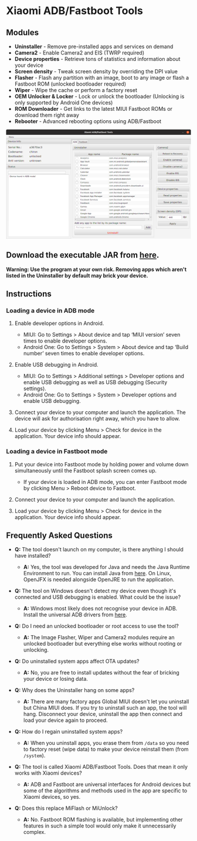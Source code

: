 # Xiaomi ADB/Fastboot Tools

## Modules

* **Uninstaller** - Remove pre-installed apps and services on demand
* **Camera2** - Enable Camera2 and EIS (TWRP required)
* **Device properties** - Retrieve tons of statistics and information about your device
* **Screen density** - Tweak screen density by overriding the DPI value
* **Flasher** - Flash any partition with an image, boot to any image or flash a Fastboot ROM (unlocked bootloader required)
* **Wiper** - Wipe the cache or perform a factory reset
* **OEM Unlocker & Locker** - Lock or unlock the bootloader (Unlocking is only supported by Android One devices)
* **ROM Downloader** - Get links to the latest MIUI Fastboot ROMs or download them right away
* **Rebooter** - Advanced rebooting options using ADB/Fastboot

![](screenshot.png)

## Download the executable JAR from [here](https://github.com/Saki-EU/XiaomiADBFastbootTools/releases/latest).

**Warning: Use the program at your own risk. Removing apps which aren't listed in the Uninstaller by default may brick your device.**

## Instructions

### Loading a device in ADB mode

1. Enable developer options in Android.

    * MIUI: Go to Settings > About device and tap ‘MIUI version’ seven times to enable developer options.
    * Android One: Go to Settings > System > About device and tap ‘Build number’ seven times to enable developer options.

2. Enable USB debugging in Android.

    * MIUI: Go to Settings > Additional settings > Developer options and enable USB debugging as well as USB debugging (Security settings).
    * Android One: Go to Settings > System > Developer options and enable USB debugging.

3. Connect your device to your computer and launch the application. The device will ask for authorisation right away, which you have to allow.

4. Load your device by clicking Menu > Check for device in the application. Your device info should appear.

### Loading a device in Fastboot mode

1. Put your device into Fastboot mode by holding power and volume down simultaneously until the Fastboot splash screen comes up.

    * If your device is loaded in ADB mode, you can enter Fastboot mode by clicking Menu > Reboot device to Fastboot.

2. Connect your device to your computer and launch the application.

3. Load your device by clicking Menu > Check for device in the application. Your device info should appear.

## Frequently Asked Questions

* **Q:** The tool doesn't launch on my computer, is there anything I should have installed?

    * **A:** Yes, the tool was developed for Java and needs the Java Runtime Environment to run. You can install Java from [here](https://java.com/en/download/). On Linux, OpenJFX is needed alongside OpenJRE to run the application.

* **Q:** The tool on Windows doesn't detect my device even though it's connected and USB debugging is enabled. What could be the issue?

    * **A:** Windows most likely does not recognise your device in ADB. Install the universal ADB drivers from [here](http://dl.adbdriver.com/upload/adbdriver.zip).

* **Q:** Do I need an unlocked bootloader or root access to use the tool?

    * **A:** The Image Flasher, Wiper and Camera2 modules require an unlocked bootloader but everything else works without rooting or unlocking.

* **Q:** Do uninstalled system apps affect OTA updates?

    * **A:** No, you are free to install updates without the fear of bricking your device or losing data.

* **Q:** Why does the Uninstaller hang on some apps?

    * **A:** There are many factory apps Global MIUI doesn't let you uninstall but China MIUI does. If you try to uninstall such an app, the tool will hang. Disconnect your device, uninstall the app then connect and load your device again to proceed.

* **Q:** How do I regain uninstalled system apps?

    * **A:** When you uninstall apps, you erase them from `/data` so you need to factory reset (wipe data) to make your device reinstall them (from `/system`).

* **Q:** The tool is called Xiaomi ADB/Fastboot Tools. Does that mean it only works with Xiaomi devices?

    * **A:** ADB and Fastboot are universal interfaces for Android devices but some of the algorithms and methods used in the app are specific to Xiaomi devices, so yes.

* **Q:** Does this replace MiFlash or MiUnlock?

    * **A:** No. Fastboot ROM flashing is available, but implementing other features in such a simple tool would only make it unnecessarily complex.
